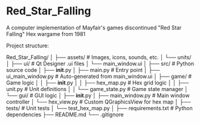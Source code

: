 # Red_Star_Falling

A computer implementation of Mayfair's games discontinued "Red Star Falling" Hex wargame from 1981

Project structure:

Red_Star_Falling/
│
├── assets/                  # Images, icons, sounds, etc.
│   └── units/
│
├── ui/                      # Qt Designer .ui files
│   └── main_window.ui
│
├── src/                     # Python source code
│   ├── __init__.py
│   ├── main.py              # Entry point
│   ├── ui_main_window.py    # Auto-generated from main_window.ui
│   ├── game/                # Game logic
│   │   ├── __init__.py
│   │   ├── hex_map.py       # Hex grid logic
│   │   ├── unit.py          # Unit definitions
│   │   └── game_state.py    # Game state manager
│   └── gui/                 # GUI logic
│       ├── __init__.py
│       ├── main_window.py   # Main window controller
│       └── hex_view.py      # Custom QGraphicsView for hex map
│
├── tests/                   # Unit tests
│   └── test_hex_map.py
│
├── requirements.txt         # Python dependencies
├── README.md
└── .gitignore